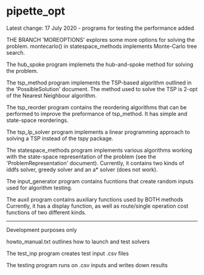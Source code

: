 # pipette_opt
Latest change: 17 July 2020 - programs for testing the performance added

THE BRANCH 'MOREOPTIONS' explores some more options for solving the problem.
montecarlo() in statespace_methods implements Monte-Carlo tree search.

The hub_spoke program implemets the hub-and-spoke method for solving the problem.

The tsp_method program implements the TSP-based algorithm outlined in the 'PossibleSolution' document.
The method used to solve the TSP is 2-opt of the Nearest Neighbour algorithm.

The tsp_reorder program contains the reordering algorithms that can be performed to improve the preformance of tsp_method.
It has simple and state-space reorderings.

The tsp_lp_solver program implements a linear programming approach to solving a TSP instead of the tspy package.

The statespace_methods program implements various algorithms working with the state-space representation of the problem (see the 'ProblemRepresentation' document).
Currently, it contains two kinds of iddfs solver, greedy solver and an a* solver (does not work).

The input_generator program contains fucntions that create random inputs used for algorithm testing.

The auxil program contains auxiliary functions used by BOTH methods
Currently, it has a display function, as well as route/single operation cost functions of two different kinds.

***
Development purposes only

howto_manual.txt outlines how to launch and test solvers

The test_inp program creates test input .csv files

The testing program runs on .csv inputs and writes down results
